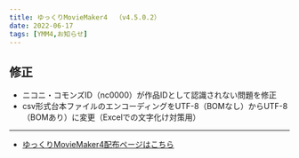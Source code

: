 ```yaml
---
title: ゆっくりMovieMaker4  （v4.5.0.2）
date: 2022-06-17
tags: [YMM4,お知らせ]
---
```

## 修正
- ニコニ・コモンズID（nc0000）が作品IDとして認識されない問題を修正
- csv形式台本ファイルのエンコーディングをUTF-8（BOMなし）からUTF-8（BOMあり）に変更（Excelでの文字化け対策用）

---

- [ゆっくりMovieMaker4配布ページはこちら](../index.md)